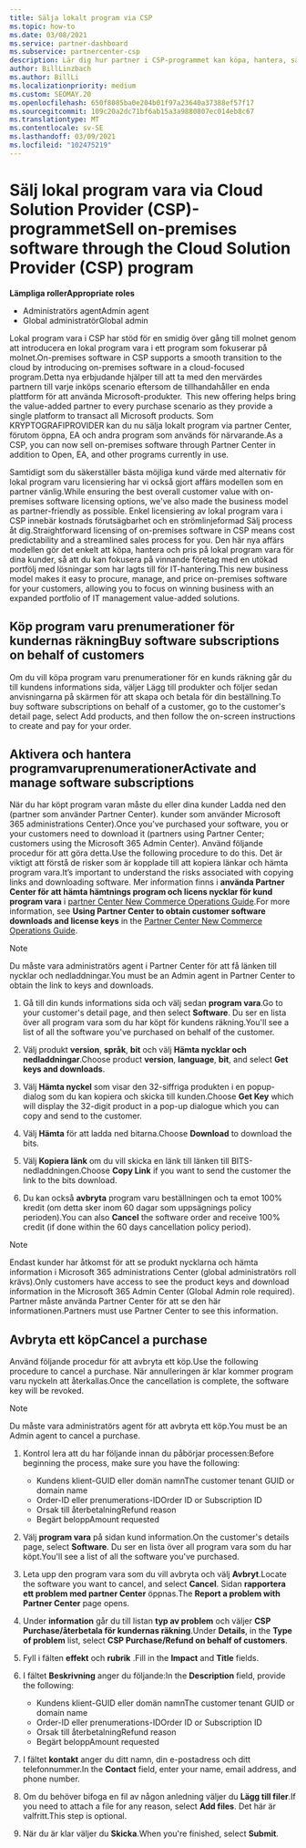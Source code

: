 ```yaml
---
title: Sälja lokalt program via CSP
ms.topic: how-to
ms.date: 03/08/2021
ms.service: partner-dashboard
ms.subservice: partnercenter-csp
description: Lär dig hur partner i CSP-programmet kan köpa, hantera, sälja och avbryta lokala program varu prenumerationer på uppdrag av kunder i Partner Center.
author: BillLinzbach
ms.author: BillLi
ms.localizationpriority: medium
ms.custom: SEOMAY.20
ms.openlocfilehash: 650f8085ba0e204b01f97a23640a37388ef57f17
ms.sourcegitcommit: 109c20a2dc71bf6ab15a3a9880807ec014eb8c67
ms.translationtype: MT
ms.contentlocale: sv-SE
ms.lasthandoff: 03/09/2021
ms.locfileid: "102475219"
---
```

# <a name="sell-on-premises-software-through-the-cloud-solution-provider-csp-program"></a><span data-ttu-id="4aea8-103">Sälj lokal program vara via Cloud Solution Provider (CSP)-programmet</span><span class="sxs-lookup"><span data-stu-id="4aea8-103">Sell on-premises software through the Cloud Solution Provider (CSP) program</span></span>

<span data-ttu-id="4aea8-104">**Lämpliga roller**</span><span class="sxs-lookup"><span data-stu-id="4aea8-104">**Appropriate roles**</span></span>

- <span data-ttu-id="4aea8-105">Administratörs agent</span><span class="sxs-lookup"><span data-stu-id="4aea8-105">Admin agent</span></span>
- <span data-ttu-id="4aea8-106">Global administratör</span><span class="sxs-lookup"><span data-stu-id="4aea8-106">Global admin</span></span>

<span data-ttu-id="4aea8-107">Lokal program vara i CSP har stöd för en smidig över gång till molnet genom att introducera en lokal program vara i ett program som fokuserar på molnet.</span><span class="sxs-lookup"><span data-stu-id="4aea8-107">On-premises software in CSP supports a smooth transition to the cloud by introducing on-premises software in a cloud-focused program.</span></span><span data-ttu-id="4aea8-108">Detta nya erbjudande hjälper till att ta med den mervärdes partnern till varje inköps scenario eftersom de tillhandahåller en enda plattform för att använda Microsoft-produkter.</span><span class="sxs-lookup"><span data-stu-id="4aea8-108">  This new offering helps bring the value-added partner to every purchase scenario as they provide a single platform to transact all Microsoft products.</span></span> <span data-ttu-id="4aea8-109">Som KRYPTOGRAFIPROVIDER kan du nu sälja lokalt program via partner Center, förutom öppna, EA och andra program som används för närvarande.</span><span class="sxs-lookup"><span data-stu-id="4aea8-109">As a CSP, you can now sell on-premises software through Partner Center in addition to Open, EA, and other programs currently in use.</span></span>  
 
<span data-ttu-id="4aea8-110">Samtidigt som du säkerställer bästa möjliga kund värde med alternativ för lokal program varu licensiering har vi också gjort affärs modellen som en partner vänlig.</span><span class="sxs-lookup"><span data-stu-id="4aea8-110">While ensuring the best overall customer value with on-premises software licensing options, we've also made the business model as partner-friendly as possible.</span></span> <span data-ttu-id="4aea8-111">Enkel licensiering av lokal program vara i CSP innebär kostnads förutsägbarhet och en strömlinjeformad Sälj process åt dig.</span><span class="sxs-lookup"><span data-stu-id="4aea8-111">Straightforward licensing of on-premises software in CSP means cost predictability and a streamlined sales process for you.</span></span> <span data-ttu-id="4aea8-112">Den här nya affärs modellen gör det enkelt att köpa, hantera och pris på lokal program vara för dina kunder, så att du kan fokusera på vinnande företag med en utökad portfölj med lösningar som har lagts till för IT-hantering.</span><span class="sxs-lookup"><span data-stu-id="4aea8-112">This new business model makes it easy to procure, manage, and price on-premises software for your customers, allowing you to focus on winning business with an expanded portfolio of IT management value-added solutions.</span></span>

## <a name="buy-software-subscriptions-on-behalf-of-customers"></a><span data-ttu-id="4aea8-113">Köp program varu prenumerationer för kundernas räkning</span><span class="sxs-lookup"><span data-stu-id="4aea8-113">Buy software subscriptions on behalf of customers</span></span>

<span data-ttu-id="4aea8-114">Om du vill köpa program varu prenumerationer för en kunds räkning går du till kundens informations sida, väljer Lägg till produkter och följer sedan anvisningarna på skärmen för att skapa och betala för din beställning.</span><span class="sxs-lookup"><span data-stu-id="4aea8-114">To buy software subscriptions on behalf of a customer, go to the customer's detail page, select Add products, and then follow the on-screen instructions to create and pay for your order.</span></span>

## <a name="activate-and-manage-software-subscriptions"></a><span data-ttu-id="4aea8-115">Aktivera och hantera programvaruprenumerationer</span><span class="sxs-lookup"><span data-stu-id="4aea8-115">Activate and manage software subscriptions</span></span>

<span data-ttu-id="4aea8-116">När du har köpt program varan måste du eller dina kunder Ladda ned den (partner som använder Partner Center). kunder som använder Microsoft 365 administrations Center).</span><span class="sxs-lookup"><span data-stu-id="4aea8-116">Once you've purchased your software, you or your customers need to download it (partners using Partner Center; customers using the Microsoft 365 Admin Center).</span></span> <span data-ttu-id="4aea8-117">Använd följande procedur för att göra detta.</span><span class="sxs-lookup"><span data-stu-id="4aea8-117">Use the following procedure to do this.</span></span> <span data-ttu-id="4aea8-118">Det är viktigt att förstå de risker som är kopplade till att kopiera länkar och hämta program vara.</span><span class="sxs-lookup"><span data-stu-id="4aea8-118">It’s important to understand the risks associated with copying links and downloading software.</span></span> <span data-ttu-id="4aea8-119">Mer information finns i **använda Partner Center för att hämta hämtnings program och licens nycklar för kund program vara** i [partner Center New Commerce Operations Guide](https://partner.microsoft.com/resources/detail/partner-center-new-commerce-operations-guide-pdf).</span><span class="sxs-lookup"><span data-stu-id="4aea8-119">For more information, see **Using Partner Center to obtain customer software downloads and license keys** in the [Partner Center New Commerce Operations Guide](https://partner.microsoft.com/resources/detail/partner-center-new-commerce-operations-guide-pdf).</span></span>

>[!NOTE]
><span data-ttu-id="4aea8-120">Du måste vara administratörs agent i Partner Center för att få länken till nycklar och nedladdningar.</span><span class="sxs-lookup"><span data-stu-id="4aea8-120">You must be an Admin agent in Partner Center to obtain the link to keys and downloads.</span></span>

1. <span data-ttu-id="4aea8-121">Gå till din kunds informations sida och välj sedan **program vara**.</span><span class="sxs-lookup"><span data-stu-id="4aea8-121">Go to your customer's detail page, and then select **Software**.</span></span> <span data-ttu-id="4aea8-122">Du ser en lista över all program vara som du har köpt för kundens räkning.</span><span class="sxs-lookup"><span data-stu-id="4aea8-122">You'll see a list of all the software you've purchased on behalf of the customer.</span></span>

2. <span data-ttu-id="4aea8-123">Välj produkt **version**, **språk**, **bit** och välj **Hämta nycklar och nedladdningar**.</span><span class="sxs-lookup"><span data-stu-id="4aea8-123">Choose product **version**, **language**, **bit**, and select **Get keys and downloads**.</span></span> 

3. <span data-ttu-id="4aea8-124">Välj **Hämta nyckel** som visar den 32-siffriga produkten i en popup-dialog som du kan kopiera och skicka till kunden.</span><span class="sxs-lookup"><span data-stu-id="4aea8-124">Choose **Get Key** which will display the 32-digit product in a pop-up dialogue which you can copy and send to the customer.</span></span> 

4. <span data-ttu-id="4aea8-125">Välj **Hämta** för att ladda ned bitarna.</span><span class="sxs-lookup"><span data-stu-id="4aea8-125">Choose **Download** to download the bits.</span></span> 

5. <span data-ttu-id="4aea8-126">Välj **Kopiera länk** om du vill skicka en länk till länken till BITS-nedladdningen.</span><span class="sxs-lookup"><span data-stu-id="4aea8-126">Choose **Copy Link** if you want to send the customer the link to the bits download.</span></span> 

6. <span data-ttu-id="4aea8-127">Du kan också **avbryta** program varu beställningen och ta emot 100% kredit (om detta sker inom 60 dagar som uppsägnings policy perioden).</span><span class="sxs-lookup"><span data-stu-id="4aea8-127">You can also **Cancel** the software order and receive 100% credit (if done within the 60 days cancellation policy period).</span></span>

>[!NOTE]
><span data-ttu-id="4aea8-128">Endast kunder har åtkomst för att se produkt nycklarna och hämta information i Microsoft 365 administrations Center (global administratörs roll krävs).</span><span class="sxs-lookup"><span data-stu-id="4aea8-128">Only customers have access to see the product keys and download information in the Microsoft 365 Admin Center (Global Admin role required).</span></span> <span data-ttu-id="4aea8-129">Partner måste använda Partner Center för att se den här informationen.</span><span class="sxs-lookup"><span data-stu-id="4aea8-129">Partners must use Partner Center to see this information.</span></span>

## <a name="cancel-a-purchase"></a><span data-ttu-id="4aea8-130">Avbryta ett köp</span><span class="sxs-lookup"><span data-stu-id="4aea8-130">Cancel a purchase</span></span>

<span data-ttu-id="4aea8-131">Använd följande procedur för att avbryta ett köp.</span><span class="sxs-lookup"><span data-stu-id="4aea8-131">Use the following procedure to cancel a purchase.</span></span> <span data-ttu-id="4aea8-132">När annulleringen är klar kommer program varu nyckeln att återkallas.</span><span class="sxs-lookup"><span data-stu-id="4aea8-132">Once the cancellation is complete, the software key will be revoked.</span></span>

>[!NOTE]
><span data-ttu-id="4aea8-133">Du måste vara administratörs agent för att avbryta ett köp.</span><span class="sxs-lookup"><span data-stu-id="4aea8-133">You must be an Admin agent to cancel a purchase.</span></span> 

1.  <span data-ttu-id="4aea8-134">Kontrol lera att du har följande innan du påbörjar processen:</span><span class="sxs-lookup"><span data-stu-id="4aea8-134">Before beginning the process, make sure you have the following:</span></span> 
    - <span data-ttu-id="4aea8-135">Kundens klient-GUID eller domän namn</span><span class="sxs-lookup"><span data-stu-id="4aea8-135">The customer tenant GUID or domain name</span></span>
    - <span data-ttu-id="4aea8-136">Order-ID eller prenumerations-ID</span><span class="sxs-lookup"><span data-stu-id="4aea8-136">Order ID or Subscription ID</span></span>
    - <span data-ttu-id="4aea8-137">Orsak till återbetalning</span><span class="sxs-lookup"><span data-stu-id="4aea8-137">Refund reason</span></span>
    - <span data-ttu-id="4aea8-138">Begärt belopp</span><span class="sxs-lookup"><span data-stu-id="4aea8-138">Amount requested</span></span>

2.  <span data-ttu-id="4aea8-139">Välj **program vara** på sidan kund information.</span><span class="sxs-lookup"><span data-stu-id="4aea8-139">On the customer's details page, select **Software**.</span></span> <span data-ttu-id="4aea8-140">Du ser en lista över all program vara som du har köpt.</span><span class="sxs-lookup"><span data-stu-id="4aea8-140">You'll see a list of all the software you've purchased.</span></span> 

3.  <span data-ttu-id="4aea8-141">Leta upp den program vara som du vill avbryta och välj **Avbryt**.</span><span class="sxs-lookup"><span data-stu-id="4aea8-141">Locate the software you want to cancel, and select **Cancel**.</span></span> <span data-ttu-id="4aea8-142">Sidan **rapportera ett problem med partner Center** öppnas.</span><span class="sxs-lookup"><span data-stu-id="4aea8-142">The **Report a problem with Partner Center** page opens.</span></span> 

4.  <span data-ttu-id="4aea8-143">Under **information** går du till listan **typ av problem** och väljer **CSP Purchase/återbetala för kundernas räkning**.</span><span class="sxs-lookup"><span data-stu-id="4aea8-143">Under **Details**, in the **Type of problem** list, select **CSP Purchase/Refund on behalf of customers**.</span></span>

5.  <span data-ttu-id="4aea8-144">Fyll i fälten **effekt** och **rubrik** .</span><span class="sxs-lookup"><span data-stu-id="4aea8-144">Fill in the **Impact** and **Title** fields.</span></span> 

6.  <span data-ttu-id="4aea8-145">I fältet **Beskrivning** anger du följande:</span><span class="sxs-lookup"><span data-stu-id="4aea8-145">In the **Description** field, provide the following:</span></span> 
    -   <span data-ttu-id="4aea8-146">Kundens klient-GUID eller domän namn</span><span class="sxs-lookup"><span data-stu-id="4aea8-146">The customer tenant GUID or domain name</span></span>
    -   <span data-ttu-id="4aea8-147">Order-ID eller prenumerations-ID</span><span class="sxs-lookup"><span data-stu-id="4aea8-147">Order ID or Subscription ID</span></span>
    -   <span data-ttu-id="4aea8-148">Orsak till återbetalning</span><span class="sxs-lookup"><span data-stu-id="4aea8-148">Refund reason</span></span>
    -   <span data-ttu-id="4aea8-149">Begärt belopp</span><span class="sxs-lookup"><span data-stu-id="4aea8-149">Amount requested</span></span>

7.  <span data-ttu-id="4aea8-150">I fältet **kontakt** anger du ditt namn, din e-postadress och ditt telefonnummer.</span><span class="sxs-lookup"><span data-stu-id="4aea8-150">In the **Contact** field, enter your name, email address, and phone number.</span></span> 

8.  <span data-ttu-id="4aea8-151">Om du behöver bifoga en fil av någon anledning väljer du **Lägg till filer**.</span><span class="sxs-lookup"><span data-stu-id="4aea8-151">If you need to attach a file for any reason, select **Add files**.</span></span> <span data-ttu-id="4aea8-152">Det här är valfritt.</span><span class="sxs-lookup"><span data-stu-id="4aea8-152">This step is optional.</span></span> 

9.  <span data-ttu-id="4aea8-153">När du är klar väljer du **Skicka**.</span><span class="sxs-lookup"><span data-stu-id="4aea8-153">When you're finished, select **Submit**.</span></span>